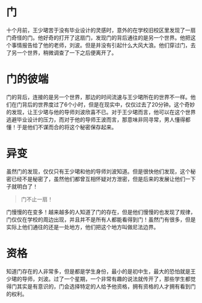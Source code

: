 # 门

十个月前，王少珺苦于没有毕业设计的灵感时，意外的在学校旧校区里发现了一扇门奇怪的门。他好奇的打开了这扇门，发现门的背后通往的是另一个世界。他把这个事情报告给了他的老师，刘波。但是并没有引起什么大风大浪。他们穿过门，去了另一个世界，稍微调查了一下之后便离开了。

# 门的彼端

门的背后，连接的是另一个世界，那边的时间流速与王少珺所在的世界不一样。他们在门背后的世界度过了6个小时，但是在现实中，仅仅过去了20分钟。这个奇妙的发现，让王少珺与他的导师刘波欣喜不已。对于王少珺而言，他可以在这个世界逃避毕业设计的压力，而对于他的导师王波而言，那意味非同寻常，男人懂得都懂！于是他们不谋而合的将这个秘密保存起来。

# 异变

虽然门的发现，仅仅只有王少珺和他的导师刘波知道。但是很快他们发现，这个秘密已经不是秘密了，虽然他们都曾互相怀疑对方泄密，但是后来的发展让他们一下子就明白了！

>  门不止一扇！

门慢慢的在变多！越来越多的人知道了门的存在，但是他们慢慢的也发现了规律，门仅仅在学校的周边出现，并且并不是所有人都能看得到门！虽然门有很多，但是实际上他们通往的还是一处地方，他们把这个地方叫做尼法边界。

# 资格

知道门存在的人非常多，但是都是学生身份，最小的是初中生，最大的恐怕就是王少珺的导师，刘波。过了一个星期，一个非常有趣的说法就传开了，那些学生都觉得门其实是有意识的，门会选择特定的人给予他资格，拥有资格的人才拥有看到门的权利。

